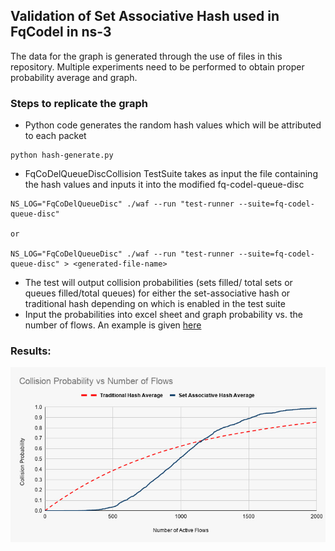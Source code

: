 ## Validation of Set Associative Hash used in FqCodel in ns-3
The data for the graph is generated through the use of files in this repository. Multiple experiments need to be performed to obtain proper probability average and graph.
### Steps to replicate the graph
* Python code generates the random hash values which will be attributed to each packet
```shell
python hash-generate.py
```
* FqCoDelQueueDiscCollision TestSuite takes as input the file containing the hash values and inputs it into the modified fq-codel-queue-disc

```shell
NS_LOG="FqCoDelQueueDisc" ./waf --run "test-runner --suite=fq-codel-queue-disc"

or

NS_LOG="FqCoDelQueueDisc" ./waf --run "test-runner --suite=fq-codel-queue-disc" > <generated-file-name>
```
* The test will output collision probabilities (sets filled/ total sets or queues filled/total queues) for either the set-associative hash or traditional hash depending on which is enabled in the test suite 
* Input the probabilities into excel sheet and graph probability vs. the number of flows. An example is given [here](https://github.com/AB261/Set-Associative-Hash-fqCodel/blob/master/set_associative_hash.ods) 

### Results:

![](collision_prob.jpeg "Collision Probability Graph")
